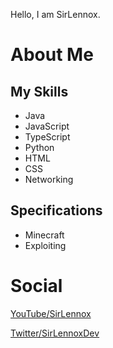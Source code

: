 Hello, I am SirLennox.

# About Me

## My Skills
- Java
- JavaScript
- TypeScript
- Python
- HTML
- CSS
- Networking

## Specifications
- Minecraft
- Exploiting

# Social

[YouTube/SirLennox](https://youtube.com/channel/UCaohO-Gcx6HKJ2x-ns-T04Q)

[Twitter/SirLennoxDev](https://twitter.com/SirLennoxDev)
